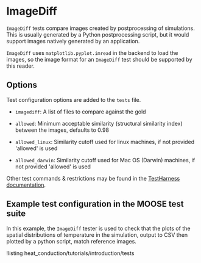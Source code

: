 # ImageDiff

`ImageDiff` tests compare images created by postprocessing of simulations. This is
usually generated by a Python postprocessing script, but it would support images natively
generated by an application.

`ImageDiff` uses `matplotlib.pyplot.imread` in the backend to load the images, so the image format for an
`ImageDiff` test should be supported by this reader.

## Options

Test configuration options are added to the `tests` file.

- `imagediff`: A list of files to compare against the gold

- `allowed`: Minimum acceptable similarity (structural similarity index) between the images, defaults to 0.98

- `allowed_linux`: Similarity cutoff used for linux machines, if not provided 'allowed' is used

- `allowed_darwin`: Similarity cutoff used for Mac OS (Darwin) machines, if not provided 'allowed' is used


Other test commands & restrictions may be found in the [TestHarness documentation](TestHarness.md).

## Example test configuration in the MOOSE test suite

In this example, the `ImageDiff` tester is used to check that the plots of the spatial distributions
of temperature in the simulation, output to CSV then plotted by a python script, match reference images.

!listing heat_conduction/tutorials/introduction/tests
